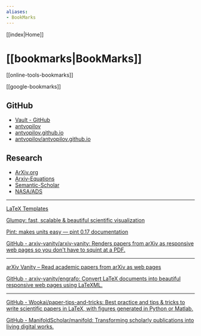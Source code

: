 ```yaml
---
aliases:
- BookMarks
---
```


[[index|Home]]

# [[bookmarks|BookMarks]]


[[online-tools-bookmarks]]

[[google-bookmarks]]




## GitHub
- [Vault - GitHub](https://github.com/antvopilov/Vault)
- [antvopilov](https://github.com/antvopilov/antvopilov)
- [antvopilov.github.io](https://antvopilov.github.io/)
- [antvopilov/antvopilov.github.io](https://github.com/antvopilov/antvopilov.github.io)

## Research
- [ArXiv.org](https://arxiv.org/) 
- [Arxiv-Equations](https://arxiv-equations.netlify.app/)
- [Semantic-Scholar](https://www.semanticscholar.org/)
- [NASA/ADS](https://ui.adsabs.harvard.edu/)


---



[LaTeX Templates](http://www.latextemplates.com/)

[Glumpy: fast, scalable & beautiful scientific visualization](http://glumpy.github.io/)

[Pint: makes units easy — pint 0.17 documentation](https://pint.readthedocs.io/en/stable/index.html)

[GitHub - arxiv-vanity/arxiv-vanity: Renders papers from arXiv as responsive web pages so you don't have to squint at a PDF.](https://github.com/arxiv-vanity/arxiv-vanity)

---

[arXiv Vanity – Read academic papers from arXiv as web pages](https://www.arxiv-vanity.com/)

[GitHub - arxiv-vanity/engrafo: Convert LaTeX documents into beautiful responsive web pages using LaTeXML.](https://github.com/arxiv-vanity/engrafo)

---

[GitHub - Wookai/paper-tips-and-tricks: Best practice and tips & tricks to write scientific papers in LaTeX, with figures generated in Python or Matlab.](https://github.com/Wookai/paper-tips-and-tricks)

[GitHub - ManifoldScholar/manifold: Transforming scholarly publications into living digital works.](https://github.com/ManifoldScholar/manifold)

